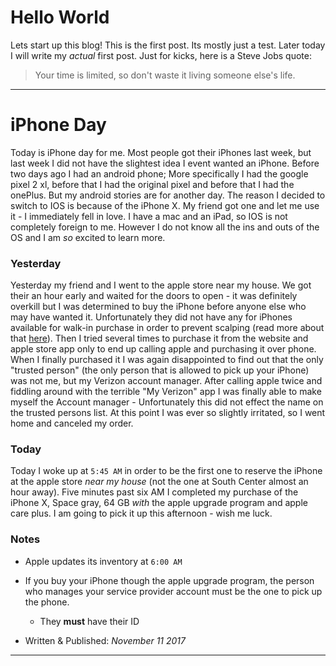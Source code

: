 # Hello World

Lets start up this blog! This is the first post. Its mostly just a test. Later today I will write my *actual* first post. Just for kicks, here is a Steve Jobs quote:

> Your time is limited, so don't waste it living someone else's life.
---
# iPhone Day

Today is iPhone day for me. Most people got their iPhones last week, but last week I did not have the slightest idea I event wanted an iPhone. Before two days ago I had an android phone; More specifically I had the google pixel 2 xl, before that I had the original pixel and before that I had the onePlus. But my android stories are for another day. The reason I decided to switch to IOS is because of the iPhone X. My friend got one and let me use it - I immediately fell in love. I have a mac and an iPad, so IOS is not completely foreign to me. However I do not know all the ins and outs of the OS and I am *so* excited to learn more.

### Yesterday

Yesterday my friend and I went to the apple store near my house. We got their an hour early and waited for the doors to open - it was definitely overkill but I was determined to buy the iPhone before anyone else who may have wanted it. Unfortunately they did not have any for iPhones available for walk-in purchase in order to prevent scalping (read more about that [here](https://www.macrumors.com/2017/11/03/iphone-x-seattle/)). Then I tried several times to purchase it from the website and apple store app only to end up calling apple and purchasing it over phone. When I finally purchased it I was again disappointed to find out that the only "trusted person" (the only person that is allowed to pick up your iPhone) was not me, but my Verizon account manager. After calling apple twice and fiddling around with the terrible "My Verizon" app I was finally able to make myself the Account manager - Unfortunately this did not effect the name on the trusted persons list. At this point I was ever so slightly irritated, so I went home and canceled my order.

### Today

Today I woke up at `5:45 AM` in order to be the first one to reserve the iPhone at the apple store *near my house* (not the one at South Center almost an hour away). Five minutes past six AM I completed my purchase of the iPhone X, Space gray, 64 GB *with* the apple upgrade program and apple care plus. I am going to pick it up this afternoon - wish me luck.


### Notes

- Apple updates its inventory at `6:00 AM`
- If you buy your iPhone though the apple upgrade program, the person who manages your service provider account must be the one to pick up the phone.
  - They **must** have their ID

- Written & Published: *November 11 2017*

***
